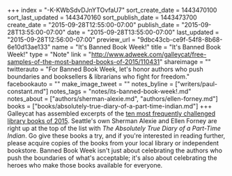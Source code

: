 +++
index = "-K-KWbSdvDJnYTOvfaU7"
sort_create_date = 1443470100
sort_last_updated = 1443470160
sort_publish_date = 1443473700
create_date = "2015-09-28T12:55:00-07:00"
publish_date = "2015-09-28T13:55:00-07:00"
date = "2015-09-28T13:55:00-07:00"
last_updated = "2015-09-28T12:56:00-07:00"
preview_url = "9dbc43cb-ce9f-54f8-8b68-6e10d13ae133"
name = "It's Banned Book Week!"
title = "It's Banned Book Week!"
type = "Note"
link = "http://www.adweek.com/galleycat/free-samples-of-the-most-banned-books-of-2015/110431"
shareimage = ""
twitterauto = "For Banned Book Week, let's honor authors who push boundaries and booksellers & librarians who fight for freedom."
facebookauto = ""
make_image_tweet = ""
notes_byline = ["writers/paul-constant.md"]
notes_tags = "notes/its-banned-book-week!.md"
notes_about = ["authors/sherman-alexie.md", "authors/ellen-forney.md"]
books = ["books/absolutely-true-diary-of-a-part-time-indian.md"]
+++
Galleycat has assembled excerpts of the [ten most frequently challenged library books of 2015](http://www.adweek.com/galleycat/free-samples-of-the-most-banned-books-of-2015/110431). Seattle's own Sherman Alexie and Ellen Forney are right up at the top of the list with *The Absolutely True Diary of a Part-Time Indian*. Go give these books a try, and if you're interested in reading further, please acquire copies of the books from your local library or independent bookstore. Banned Book Week isn't just about celebrating the authors who push the boundaries of what's acceptable; it's also about celebrating the heroes who make those books available for everyone.